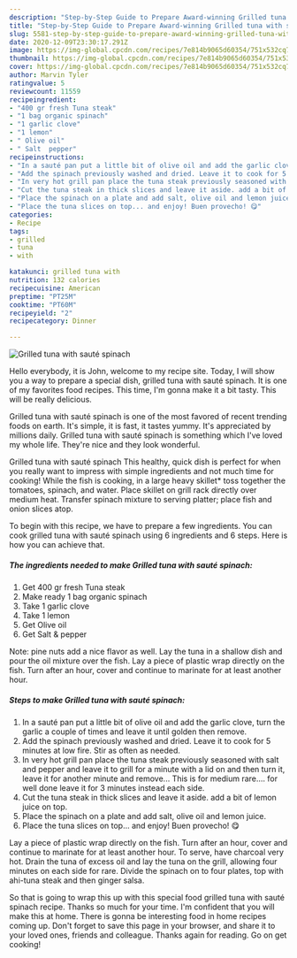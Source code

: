 ```yaml
---
description: "Step-by-Step Guide to Prepare Award-winning Grilled tuna with sauté spinach"
title: "Step-by-Step Guide to Prepare Award-winning Grilled tuna with sauté spinach"
slug: 5581-step-by-step-guide-to-prepare-award-winning-grilled-tuna-with-saute-spinach
date: 2020-12-09T23:30:17.291Z
image: https://img-global.cpcdn.com/recipes/7e814b9065d60354/751x532cq70/grilled-tuna-with-saute-spinach-recipe-main-photo.jpg
thumbnail: https://img-global.cpcdn.com/recipes/7e814b9065d60354/751x532cq70/grilled-tuna-with-saute-spinach-recipe-main-photo.jpg
cover: https://img-global.cpcdn.com/recipes/7e814b9065d60354/751x532cq70/grilled-tuna-with-saute-spinach-recipe-main-photo.jpg
author: Marvin Tyler
ratingvalue: 5
reviewcount: 11559
recipeingredient:
- "400 gr fresh Tuna steak"
- "1 bag organic spinach"
- "1 garlic clove"
- "1 lemon"
- " Olive oil"
- " Salt  pepper"
recipeinstructions:
- "In a sauté pan put a little bit of olive oil and add the garlic clove, turn the garlic a couple of times and leave it until golden then remove."
- "Add the spinach previously washed and dried. Leave it to cook for 5 minutes at low fire. Stir as often as needed."
- "In very hot grill pan place the tuna steak previously seasoned with salt and pepper and leave it to grill for a minute with a lid on and then turn it, leave it for another minute and remove... This is for medium rare.... for well done leave it for 3 minutes instead each side."
- "Cut the tuna steak in thick slices and leave it aside. add a bit of lemon juice on top."
- "Place the spinach on a plate and add salt, olive oil and lemon juice."
- "Place the tuna slices on top... and enjoy! Buen provecho! 😋"
categories:
- Recipe
tags:
- grilled
- tuna
- with

katakunci: grilled tuna with 
nutrition: 132 calories
recipecuisine: American
preptime: "PT25M"
cooktime: "PT60M"
recipeyield: "2"
recipecategory: Dinner

---
```



![Grilled tuna with sauté spinach](https://img-global.cpcdn.com/recipes/7e814b9065d60354/751x532cq70/grilled-tuna-with-saute-spinach-recipe-main-photo.jpg)

Hello everybody, it is John, welcome to my recipe site. Today, I will show you a way to prepare a special dish, grilled tuna with sauté spinach. It is one of my favorites food recipes. This time, I'm gonna make it a bit tasty. This will be really delicious.

Grilled tuna with sauté spinach is one of the most favored of recent trending foods on earth. It's simple, it is fast, it tastes yummy. It's appreciated by millions daily. Grilled tuna with sauté spinach is something which I've loved my whole life. They're nice and they look wonderful.

Grilled tuna with sauté spinach This healthy, quick dish is perfect for when you really want to impress with simple ingredients and not much time for cooking! While the fish is cooking, in a large heavy skillet* toss together the tomatoes, spinach, and water. Place skillet on grill rack directly over medium heat. Transfer spinach mixture to serving platter; place fish and onion slices atop.


To begin with this recipe, we have to prepare a few ingredients. You can cook grilled tuna with sauté spinach using 6 ingredients and 6 steps. Here is how you can achieve that.

<!--inarticleads1-->

##### The ingredients needed to make Grilled tuna with sauté spinach:

1. Get 400 gr fresh Tuna steak
1. Make ready 1 bag organic spinach
1. Take 1 garlic clove
1. Take 1 lemon
1. Get  Olive oil
1. Get  Salt &amp; pepper


Note: pine nuts add a nice flavor as well. Lay the tuna in a shallow dish and pour the oil mixture over the fish. Lay a piece of plastic wrap directly on the fish. Turn after an hour, cover and continue to marinate for at least another hour. 

<!--inarticleads2-->

##### Steps to make Grilled tuna with sauté spinach:

1. In a sauté pan put a little bit of olive oil and add the garlic clove, turn the garlic a couple of times and leave it until golden then remove.
1. Add the spinach previously washed and dried. Leave it to cook for 5 minutes at low fire. Stir as often as needed.
1. In very hot grill pan place the tuna steak previously seasoned with salt and pepper and leave it to grill for a minute with a lid on and then turn it, leave it for another minute and remove... This is for medium rare.... for well done leave it for 3 minutes instead each side.
1. Cut the tuna steak in thick slices and leave it aside. add a bit of lemon juice on top.
1. Place the spinach on a plate and add salt, olive oil and lemon juice.
1. Place the tuna slices on top... and enjoy! Buen provecho! 😋


Lay a piece of plastic wrap directly on the fish. Turn after an hour, cover and continue to marinate for at least another hour. To serve, have charcoal very hot. Drain the tuna of excess oil and lay the tuna on the grill, allowing four minutes on each side for rare. Divide the spinach on to four plates, top with ahi-tuna steak and then ginger salsa. 

So that is going to wrap this up with this special food grilled tuna with sauté spinach recipe. Thanks so much for your time. I'm confident that you will make this at home. There is gonna be interesting food in home recipes coming up. Don't forget to save this page in your browser, and share it to your loved ones, friends and colleague. Thanks again for reading. Go on get cooking!
